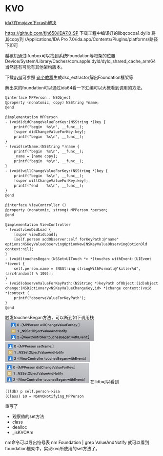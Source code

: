 # KVO

[ida7在mojave下crash解决](https://blog.csdn.net/fjh658/article/details/81542109)

https://github.com/fjh658/IDA7.0_SP
下载工程中编译好的libqcocoa1.dylib
将其copy到 /Applications/IDA Pro 7.0/ida.app/Contents/PlugIns/platforms/路径下即可


越狱机通过ifunbox可以找到系统Foundation等框架的位置
Device/System/Library/Caches/com.apple.dyld/dyld_shared_cache_arm64
当然还有可能有其他架构版本。

下载[dyld](https://opensource.apple.com/tarballs/dyld/)可参照 [这个教程](https://www.jianshu.com/p/103d25ac05f4)生成dsc_extractor解出Foundation框架等

解出来的foundation可以通过ida64看一下汇编可以大概看到调用的方法。

```
@interface MPPerson : NSObject
@property (nonatomic, copy) NSString *name;
@end

@implementation MPPerson
- (void)didChangeValueForKey:(NSString *)key {
    printf("begin  %s\n", __func__);
    [super didChangeValueForKey:key];
    printf("begin  %s\n", __func__);
}
- (void)setName:(NSString *)name {
    printf("begin  %s\n", __func__);
    _name = [name copy];
    printf("begin  %s\n", __func__);
}
- (void)willChangeValueForKey:(NSString *)key {
    printf("begin  %s\n", __func__);
    [super willChangeValueForKey:key];
    printf("end    %s\n", __func__);
}
@end

@interface ViewController ()
@property (nonatomic, strong) MPPerson *person;
@end

@implementation ViewController
- (void)viewDidLoad {
    [super viewDidLoad];
    [self.person addObserver:self forKeyPath:@"name" options:NSKeyValueObservingOptionNew|NSKeyValueObservingOptionOld context:nil];
}
- (void)touchesBegan:(NSSet<UITouch *> *)touches withEvent:(UIEvent *)event {
    self.person.name = [NSString stringWithFormat:@"killer%d", (arc4random() % 100)];
}
- (void)observeValueForKeyPath:(NSString *)keyPath ofObject:(id)object change:(NSDictionary<NSKeyValueChangeKey,id> *)change context:(void *)context {
    printf("observeValueForKeyPath");
}
@end
```
触发touchesBegan方法，可以断到如下调用栈
![](media/15474639833785/15474766496730.jpg)
![](media/15474639833785/15474771205943.jpg)
![](media/15474639833785/15474771520680.jpg)
在lldb可以看到
```
(lldb) p self.person->isa
(Class) $0 = NSKVONotifying_MPPerson
```

重写了
- 观察值的set方法
- class
- dealloc
- _isKVOAm




nm命令可以导出符号表
nm Foundation | grep ValueAndNotify
就可以看到foundation框架中，实现kvo所使用的set方法了。

